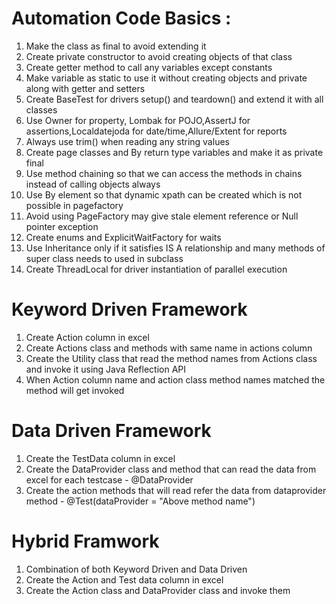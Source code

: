# Automation Code Basics :
1. Make the class as final to avoid extending it
2. Create private constructor to avoid creating objects of that class
3. Create getter method to call any variables except constants
4. Make variable as static to use it without creating objects and private along with getter and setters
5. Create BaseTest for drivers setup() and teardown() and extend it with all classes
6. Use Owner for property, Lombak for POJO,AssertJ for assertions,Localdatejoda for date/time,Allure/Extent for reports
7. Always use trim() when reading any string values
8. Create page classes and By return type variables and make it as private final
9. Use method chaining so that we can access the methods in chains instead of calling objects always
10. Use By element so that dynamic xpath can be created which is not possible in pagefactory
11. Avoid using PageFactory may give stale element reference or Null pointer exception
12. Create enums and ExplicitWaitFactory for waits
13. Use Inheritance only if it satisfies IS A relationship and many methods of super class needs to used in subclass
14. Create ThreadLocal for driver instantiation of parallel execution

# Keyword Driven Framework
1. Create Action column in excel
2. Create Actions class and methods with same name in actions column
3. Create the Utility class that read the method names from Actions class and invoke it using Java Reflection API
4. When Action column name and action class method names matched the method will get invoked

# Data Driven Framework
1. Create the TestData column in excel
2. Create the DataProvider class and method that can read the data from excel for each testcase  - @DataProvider
3. Create the action methods that will read refer the data from dataprovider method  - @Test(dataProvider = "Above method name")

# Hybrid Framwork
1. Combination of both Keyword Driven and Data Driven
2. Create the Action and Test data column in excel
3. Create the Action class and DataProvider class and invoke them
